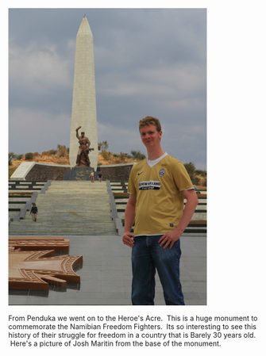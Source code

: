 <!--
.. title: From Penduka we went on to the Heroe's Acre.  This is a huge monument to commemorate the Namibian Freedom Fighters.  Its so interesting to see this history of their struggle for freedom in a country that is Barely 30 years old.  Here's a picture of Josh Maritin from the base of the monument.
.. date: 2012/06/20
.. slug: from-penduka-we-went-on-to-the-heroe-s-acre-this-is-a-huge-monument-to-commemora
.. tags: Josh martin at heroe's acre
.. link: 
.. description: 
-->


<img src="/images/31.media.tumblr.com/tumblr_m5xcfkvykt1r729pmo1_400.png" />

<p>From Penduka we went on to the Heroe's Acre.  This is a huge monument to commemorate the Namibian Freedom Fighters.  Its so interesting to see this history of their struggle for freedom in a country that is Barely 30 years old.  Here's a picture of Josh Maritin from the base of the monument.</p>
